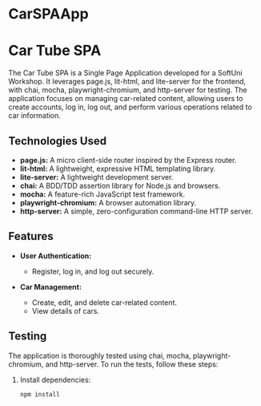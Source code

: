 # CarSPAApp

# Car Tube SPA

The Car Tube SPA is a Single Page Application developed for a SoftUni Workshop. It leverages page.js, lit-html, and lite-server for the frontend, with chai, mocha, playwright-chromium, and http-server for testing. The application focuses on managing car-related content, allowing users to create accounts, log in, log out, and perform various operations related to car information.

## Technologies Used

- **page.js:** A micro client-side router inspired by the Express router.
- **lit-html:** A lightweight, expressive HTML templating library.
- **lite-server:** A lightweight development server.
- **chai:** A BDD/TDD assertion library for Node.js and browsers.
- **mocha:** A feature-rich JavaScript test framework.
- **playwright-chromium:** A browser automation library.
- **http-server:** A simple, zero-configuration command-line HTTP server.

## Features

- **User Authentication:**
  - Register, log in, and log out securely.

- **Car Management:**
  - Create, edit, and delete car-related content.
  - View details of cars.

## Testing

The application is thoroughly tested using chai, mocha, playwright-chromium, and http-server. To run the tests, follow these steps:

1. Install dependencies:

   ```bash
   npm install
